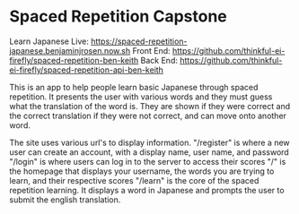 # Spaced Repetition Capstone
Learn Japanese
Live: https://spaced-repetition-japanese.benjaminjrosen.now.sh
Front End: https://github.com/thinkful-ei-firefly/spaced-repetition-ben-keith
Back End: https://github.com/thinkful-ei-firefly/spaced-repetition-api-ben-keith

This is an app to help people learn basic Japanese through spaced repetition. It presents the user with various words and
they must guess what the translation of the word is. They are shown if they were correct and the correct translation if
they were not correct, and can move onto another word.


The site uses various url's to display information.
"/register" is where a new user can create an account, with a display name, user name, and password
"/login" is where users can log in to the server to access their scores
"/" is the homepage that displays your username, the words you are trying to learn, and their respective scores
"/learn"  is the core of the spaced repetition learning. It displays a word in Japanese and prompts the user
  to submit the english translation. 

